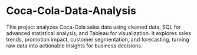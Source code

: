 # Coca-Cola-Data-Analysis
This project analyzes Coca-Cola sales data using cleaned data, SQL for advanced statistical analysis, and Tableau for visualization. It explores sales trends, promotion impact, customer segmentation, and forecasting, turning raw data into actionable insights for business decisions.
